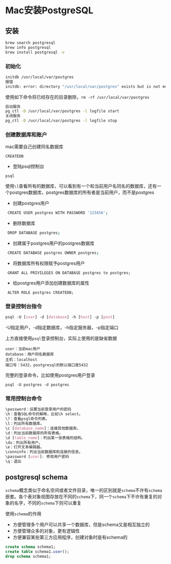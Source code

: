 # Mac安装PostgreSQL

## 安装

```bash
brew search postgresql
brew info postgresql
brew install postgresql -v
```

### 初始化

```bash
initdb /usr/local/var/postgres
报错
initdb: error: directory "/usr/local/var/postgres" exists but is not empty If you want to create a new database system, either remove or empty the directory "/usr/local/var/postgres" or run initdb with an argument other than "/usr/local/var/postgres".
```

使用如下命令将已经存在的目录删除，`rm -rf /usr/local/var/postgres`

```bash
启动服务
pg_ctl -D /usr/local/var/postgres -l logfile start
关闭服务
pg_ctl -D /usr/local/var/postgres -l logfile stop
```

### 创建数据库和账户

mac需要自己创建同名数据库

`CREATEDB`

- 登陆psql控制台

`psql`

使用`\l`查看所有的数据库，可以看到有一个和当前用户名同名的数据库，还有一个postgres数据库，postgres数据库的所有者是当前用户，而不是postgres

- 创建postgres用户

```bash
 CREATE USER postgres WITH PASSWORD '123456';
```

- 删除数据库

```bash
 DROP DATABASE postgres;
```

- 创建属于postgres用户的postgres数据库

```bash
 CREATE DATABASE postgres OWNER postgres;
```

- 将数据库所有权限赋予postgres用户

```undefined
 GRANT ALL PRIVILEGES ON DATABASE postgres to postgres;
```

- 给postgres用户添加创建数据库的属性

```undefined
 ALTER ROLE postgres CREATEDB;
```

### 登录控制台指令

```css
psql -U [user] -d [database] -h [host] -p [post]
```

-U指定用户，-d指定数据库，-h指定服务器，-p指定端口

上方直接使用`psql`登录控制台，实际上使用的是缺省数据

```undefined
user：当前mac用户
database：用户同名数据库
主机：localhost
端口号：5432，postgresql的默认端口是5432
```

完整的登录命令，比如使用postgres用户登录

```undefined
psql -U postgres -d postgres
```

### 常用控制台命令

```css
\password：设置当前登录用户的密码
\h：查看SQL命令的解释，比如\h select。
\?：查看psql命令列表。
\l：列出所有数据库。
\c [database_name]：连接其他数据库。
\d：列出当前数据库的所有表格。
\d [table_name]：列出某一张表格的结构。
\du：列出所有用户。
\e：打开文本编辑器。
\conninfo：列出当前数据库和连接的信息。
\password [user]: 修改用户密码
\q：退出
```

## postgresql  schema

`schema`概念类似于命名空间或者文件目录，唯一的区别就是`schema`不许有`schema`嵌套。各个表对象视图存放在不同的`schema`下，同一个`schema`下不许有重复的对象的名字，不同的`schema`下则可以重复

使用`schema`的作用

- 方便管理多个用户可以共享一个数据库，但是schema又是相互独立的
- 方便管理众多的对象，更有逻辑性
- 方便兼容某些第三方应用程序，创建对象时是有schema的

```sql
create schema schema1;
create table schema1.user();
drop schema schema1;
```
